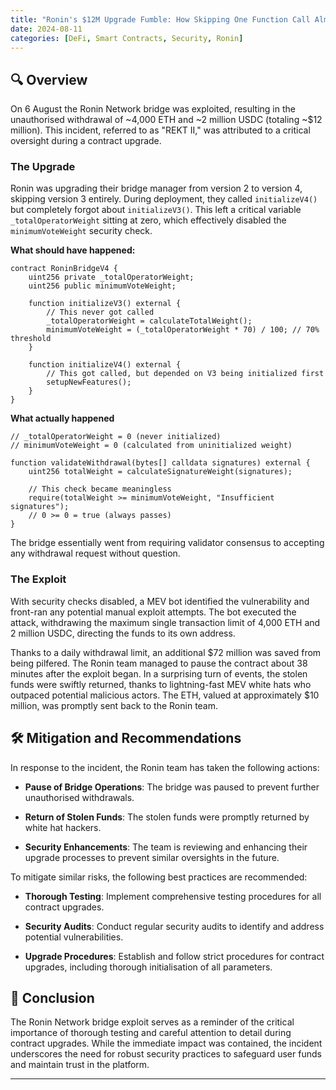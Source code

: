 ```yaml
---
title: "Ronin's $12M Upgrade Fumble: How Skipping One Function Call Almost Cost Everything"
date: 2024-08-11
categories: [DeFi, Smart Contracts, Security, Ronin]
---
```


## 🔍 Overview

On 6 August the Ronin Network bridge was exploited, resulting in the unauthorised withdrawal of ~4,000 ETH and ~2 million USDC (totaling ~$12 million). This incident, referred to as "REKT II," was attributed to a critical oversight during a contract upgrade.


### The Upgrade

Ronin was upgrading their bridge manager from version 2 to version 4, skipping version 3 entirely. During deployment, they called `initializeV4()` but completely forgot about `initializeV3()`. This left a critical variable `_totalOperatorWeight` sitting at zero, which effectively disabled the `minimumVoteWeight` security check.

**What should have happened:**
```solidity
contract RoninBridgeV4 {
    uint256 private _totalOperatorWeight;
    uint256 public minimumVoteWeight;
    
    function initializeV3() external {
        // This never got called
        _totalOperatorWeight = calculateTotalWeight();
        minimumVoteWeight = (_totalOperatorWeight * 70) / 100; // 70% threshold
    }
    
    function initializeV4() external {
        // This got called, but depended on V3 being initialized first
        setupNewFeatures();
    }
}
```

**What actually happened**
```solidity
// _totalOperatorWeight = 0 (never initialized)
// minimumVoteWeight = 0 (calculated from uninitialized weight)

function validateWithdrawal(bytes[] calldata signatures) external {
    uint256 totalWeight = calculateSignatureWeight(signatures);
    
    // This check became meaningless
    require(totalWeight >= minimumVoteWeight, "Insufficient signatures");
    // 0 >= 0 = true (always passes)
}
```

The bridge essentially went from requiring validator consensus to accepting any withdrawal request without question.

### The Exploit

With security checks disabled, a MEV bot identified the vulnerability and front-ran any potential manual exploit attempts. The bot executed the attack, withdrawing the maximum single transaction limit of 4,000 ETH and 2 million USDC, directing the funds to its own address.

Thanks to a daily withdrawal limit, an additional $72 million was saved from being pilfered. The Ronin team managed to pause the contract about 38 minutes after the exploit began. In a surprising turn of events, the stolen funds were swiftly returned, thanks to lightning-fast MEV white hats who outpaced potential malicious actors. The ETH, valued at approximately $10 million, was promptly sent back to the Ronin team.

## 🛠️ Mitigation and Recommendations

In response to the incident, the Ronin team has taken the following actions:

- **Pause of Bridge Operations**: The bridge was paused to prevent further unauthorised withdrawals.

- **Return of Stolen Funds**: The stolen funds were promptly returned by white hat hackers.

- **Security Enhancements**: The team is reviewing and enhancing their upgrade processes to prevent similar oversights in the future.

To mitigate similar risks, the following best practices are recommended:

- **Thorough Testing**: Implement comprehensive testing procedures for all contract upgrades.

- **Security Audits**: Conduct regular security audits to identify and address potential vulnerabilities.

- **Upgrade Procedures**: Establish and follow strict procedures for contract upgrades, including thorough initialisation of all parameters.

## 🧠 Conclusion

The Ronin Network bridge exploit serves as a reminder of the critical importance of thorough testing and careful attention to detail during contract upgrades. While the immediate impact was contained, the incident underscores the need for robust security practices to safeguard user funds and maintain trust in the platform.

---

